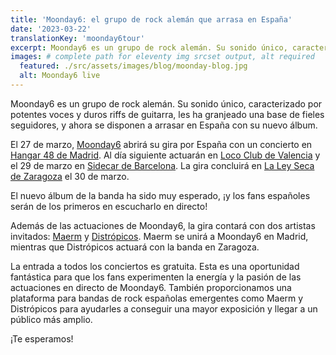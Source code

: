 ```yaml
---
title: 'Moonday6: el grupo de rock alemán que arrasa en España'
date: '2023-03-22'
translationKey: 'moonday6tour'
excerpt: Moonday6 es un grupo de rock alemán. Su sonido único, caracterizado por potentes voces y duros riffs de guitarra, les ha granjeado una base de fieles seguidores, y ahora se disponen a arrasar en España con su nuevo álbum.
images: # complete path for eleventy img srcset output, alt required
  featured: ./src/assets/images/blog/moonday-blog.jpg
  alt: Moonday6 live
---
```


Moonday6 es un grupo de rock alemán. Su sonido único, caracterizado por potentes voces y duros riffs de guitarra, les ha granjeado una base de fieles seguidores, y ahora se disponen a arrasar en España con su nuevo álbum.

El 27 de marzo, [Moonday6](/es/artistas/moonday6/) abrirá su gira por España con un concierto en [Hangar 48 de Madrid](/es/eventos/concierto-moonday-madrid-hangar48/). Al día siguiente actuarán en [Loco Club de Valencia](/es/eventos/concierto-moonday-valencia/) y el 29 de marzo en [Sidecar de Barcelona](/es/eventos/concierto-moonday-barcelona-sidecar/). La gira concluirá en [La Ley Seca de Zaragoza](/es/eventos/konzert-moonday-zaragoza/) el 30 de marzo.

El nuevo álbum de la banda ha sido muy esperado, ¡y los fans españoles serán de los primeros en escucharlo en directo!

Además de las actuaciones de Moonday6, la gira contará con dos artistas invitados: [Maerm](/es/artistas/maerm/) y [Distrópicos](/es/artistas/distropicos/). Maerm se unirá a Moonday6 en Madrid, mientras que Distrópicos actuará con la banda en Zaragoza.

La entrada a todos los conciertos es gratuita. Esta es una oportunidad fantástica para que los fans experimenten la energía y la pasión de las actuaciones en directo de Moonday6. También proporcionamos una plataforma para bandas de rock españolas emergentes como Maerm y Distrópicos para ayudarles a conseguir una mayor exposición y llegar a un público más amplio.

¡Te esperamos!
